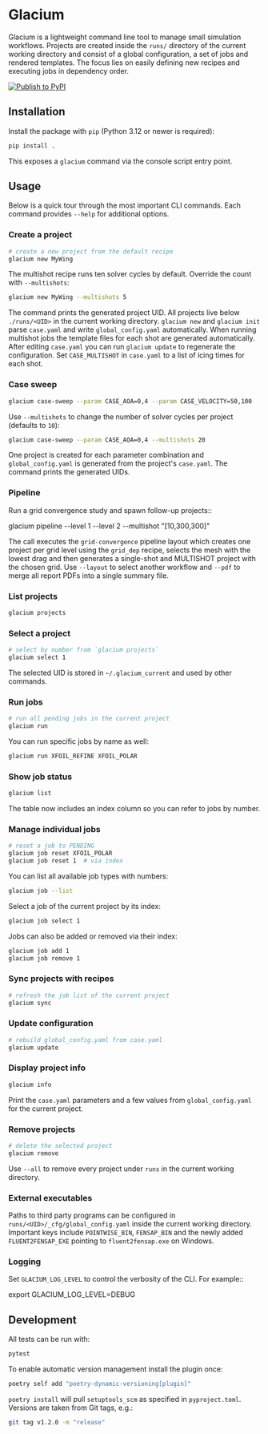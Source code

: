 # Glacium

Glacium is a lightweight command line tool to manage small
simulation workflows. Projects are created inside the `runs/`
directory of the current working directory and consist of a global configuration, a set of jobs and
rendered templates.  The focus lies on easily defining new recipes and
executing jobs in dependency order.

[![Publish to PyPI](https://github.com/fledit-sh/glacium-repo/actions/workflows/publish.yml/badge.svg?branch=dev)](https://github.com/fledit-sh/glacium-repo/actions/workflows/publish.yml)

## Installation

Install the package with `pip` (Python 3.12 or newer is required):

```bash
pip install .
```

This exposes a `glacium` command via the console script entry point.

## Usage

Below is a quick tour through the most important CLI commands. Each
command provides `--help` for additional options.

### Create a project

```bash
# create a new project from the default recipe
glacium new MyWing
```

The multishot recipe runs ten solver cycles by default. Override the count with
``--multishots``:

```bash
glacium new MyWing --multishots 5
```

The command prints the generated project UID. All projects live below
`./runs/<UID>` in the current working directory. ``glacium new`` and ``glacium init`` parse ``case.yaml`` and write ``global_config.yaml`` automatically.
When running multishot jobs the template files for each shot are generated
automatically. After editing ``case.yaml`` you can run ``glacium update`` to
regenerate the configuration.  Set ``CASE_MULTISHOT`` in ``case.yaml`` to a list
of icing times for each shot.

### Case sweep

```bash
glacium case-sweep --param CASE_AOA=0,4 --param CASE_VELOCITY=50,100
```

Use ``--multishots`` to change the number of solver cycles per project
(defaults to ``10``):

```bash
glacium case-sweep --param CASE_AOA=0,4 --multishots 20
```

One project is created for each parameter combination and
``global_config.yaml`` is generated from the project's ``case.yaml``.
The command prints the generated UIDs.

### Pipeline

Run a grid convergence study and spawn follow-up projects::

   glacium pipeline --level 1 --level 2 --multishot "[10,300,300]"

The call executes the ``grid-convergence`` pipeline layout which
creates one project per grid level using the ``grid_dep`` recipe,
selects the mesh with the lowest drag and then generates a single-shot
and MULTISHOT project with the chosen grid.  Use ``--layout`` to select
another workflow and ``--pdf`` to merge all report PDFs into a single
summary file.

### List projects

```bash
glacium projects
```

### Select a project

```bash
# select by number from `glacium projects`
glacium select 1
```

The selected UID is stored in `~/.glacium_current` and used by other
commands.

### Run jobs

```bash
# run all pending jobs in the current project
glacium run
```

You can run specific jobs by name as well:

```bash
glacium run XFOIL_REFINE XFOIL_POLAR
```

### Show job status

```bash
glacium list
```
The table now includes an index column so you can refer to jobs by number.

### Manage individual jobs

```bash
# reset a job to PENDING
glacium job reset XFOIL_POLAR
glacium job reset 1  # via index
```
You can list all available job types with numbers:

```bash
glacium job --list
```

Select a job of the current project by its index:

```bash
glacium job select 1
```

Jobs can also be added or removed via their index:

```bash
glacium job add 1
glacium job remove 1
```

### Sync projects with recipes

```bash
# refresh the job list of the current project
glacium sync
```

### Update configuration

```bash
# rebuild global_config.yaml from case.yaml
glacium update
```

### Display project info

```bash
glacium info
```
Print the ``case.yaml`` parameters and a few values from
``global_config.yaml`` for the current project.

### Remove projects

```bash
# delete the selected project
glacium remove
```

Use `--all` to remove every project under `runs` in the current working directory.

### External executables

Paths to third party programs can be configured in
`runs/<UID>/_cfg/global_config.yaml` inside the current working directory.  Important keys include
`POINTWISE_BIN`, `FENSAP_BIN` and the newly added
`FLUENT2FENSAP_EXE` pointing to ``fluent2fensap.exe`` on Windows.

### Logging

Set ``GLACIUM_LOG_LEVEL`` to control the verbosity of the CLI. For example::

   export GLACIUM_LOG_LEVEL=DEBUG

## Development

All tests can be run with:

```bash
pytest
```

To enable automatic version management install the plugin once:

```bash
poetry self add "poetry-dynamic-versioning[plugin]"
```

`poetry install` will pull `setuptools_scm` as specified in `pyproject.toml`.
Versions are taken from Git tags, e.g.:

```bash
git tag v1.2.0 -m "release"
```

